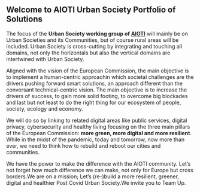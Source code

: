 ## Welcome to AIOTI Urban Society Portfolio of Solutions

The focus of the **Urban Society working group of [AIOTI](aioti.eu)** will mainly be on Urban Societies and its Communities, but of course rural areas will be included. Urban Society is cross-cutting by integrating and touching all domains, not only the horizontals but also the vertical domains are intertwined with Urban Society.

Aligned with the vision of the European Commission, the main objective is to implement a human-centric approachin which societal challenges are the drivers pushing forward smart solutions, an approach different than the conversant technical-centric vision. The main objective is to increase the drivers of success, to gain more solid footing, to overcome big blockades and last but not least to do the right thing for our ecosystem of people, society, ecology and economy. 

We will do so by linking to related digital areas like public services, digital privacy, cybersecurity and healthy living focusing on the three main pillars of the European Commission: **more green, more digital and more resilient**. While in the midst of the pandemic, today and tomorrow, now more than ever, we need to think how to rebuild and reboot our cities and communities.

We have the power to make the difference with the AIOTI community. Let’s not forget how much difference we can make, not only for Europe but cross borders.We are on a mission; Let’s (re-)build a more resilient, greener, digital and healthier Post Covid Urban Society.We invite you to Team Up. 
